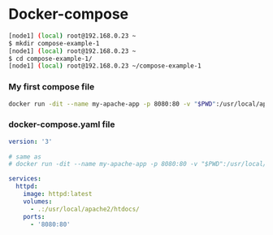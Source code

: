 # Docker-compose

``` bash
[node1] (local) root@192.168.0.23 ~
$ mkdir compose-example-1
[node1] (local) root@192.168.0.23 ~
$ cd compose-example-1/
[node1] (local) root@192.168.0.23 ~/compose-example-1
```
### My first compose file 
``` bash
docker run -dit --name my-apache-app -p 8080:80 -v "$PWD":/usr/local/apache2/htdocs/ httpd:2.4
```
### docker-compose.yaml file
``` yaml
version: '3' 
  
# same as 
# docker run -dit --name my-apache-app -p 8080:80 -v "$PWD":/usr/local/apache2/htdocs/ httpd:latest

services:
  httpd:
    image: httpd:latest
    volumes:
      - .:/usr/local/apache2/htdocs/
    ports:
      - '8080:80'
```

